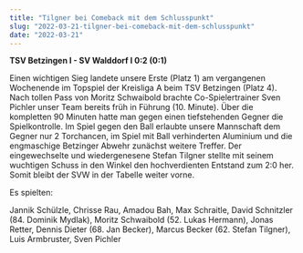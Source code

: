 ```yaml
---
title: "Tilgner bei Comeback mit dem Schlusspunkt"
slug: "2022-03-21-tilgner-bei-comeback-mit-dem-schlusspunkt"
date: "2022-03-21"
---
```

**TSV Betzingen I - SV Walddorf I 0:2 (0:1)**


Einen wichtigen Sieg landete unsere Erste (Platz 1) am vergangenen Wochenende im Topspiel der Kreisliga A beim TSV Betzingen (Platz 4). Nach tollen Pass von Moritz Schwaibold brachte Co-Spielertrainer Sven Pichler unser Team bereits früh in Führung (10. Minute). Über die kompletten 90 Minuten hatte man gegen einen tiefstehenden Gegner die Spielkontrolle. Im Spiel gegen den Ball erlaubte unsere Mannschaft dem Gegner nur 2 Torchancen, im Spiel mit Ball verhinderten Aluminium und die engmaschige Betzinger Abwehr zunächst weitere Treffer. Der eingewechselte und wiedergenesene Stefan Tilgner stellte mit seinem wuchtigen Schuss in den Winkel den hochverdienten Entstand zum 2:0 her. Somit bleibt der SVW in der Tabelle weiter vorne.


Es spielten:

Jannik Schülzle, Chrisse Rau, Amadou Bah, Max Schraitle, David Schnitzler (84. Dominik Mydlak), Moritz Schwaibold (52. Lukas Hermann), Jonas Retter, Dennis Dieter (68. Jan Becker), Marcus Becker (62. Stefan Tilgner), Luis Armbruster, Sven Pichler
